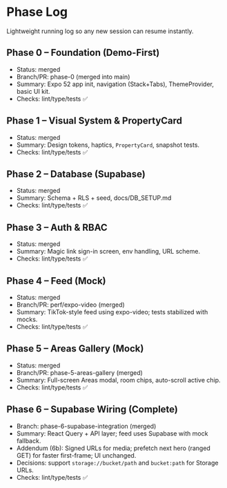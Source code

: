 # Phase Log

Lightweight running log so any new session can resume instantly.

## Phase 0 – Foundation (Demo-First)

- Status: merged
- Branch/PR: phase-0 (merged into main)
- Summary: Expo 52 app init, navigation (Stack+Tabs), ThemeProvider, basic UI kit.
- Checks: lint/type/tests ✅

## Phase 1 – Visual System & PropertyCard

- Status: merged
- Summary: Design tokens, haptics, `PropertyCard`, snapshot tests.
- Checks: lint/type/tests ✅

## Phase 2 – Database (Supabase)

- Status: merged
- Summary: Schema + RLS + seed, docs/DB_SETUP.md
- Checks: lint/type/tests ✅

## Phase 3 – Auth & RBAC

- Status: merged
- Summary: Magic link sign-in screen, env handling, URL scheme.
- Checks: lint/type/tests ✅

## Phase 4 – Feed (Mock)

- Status: merged
- Branch/PR: perf/expo-video (merged)
- Summary: TikTok-style feed using expo-video; tests stabilized with mocks.
- Checks: lint/type/tests ✅

## Phase 5 – Areas Gallery (Mock)

- Status: merged
- Branch/PR: phase-5-areas-gallery (merged)
- Summary: Full-screen Areas modal, room chips, auto-scroll active chip.
- Checks: lint/type/tests ✅

## Phase 6 – Supabase Wiring (Complete)

- Branch: phase-6-supabase-integration (merged)
- Summary: React Query + API layer; feed uses Supabase with mock fallback.
- Addendum (6b): Signed URLs for media; prefetch next hero (ranged GET) for faster first-frame; UI unchanged.
- Decisions: support `storage://bucket/path` and `bucket:path` for Storage URLs.
- Checks: lint/type/tests ✅
